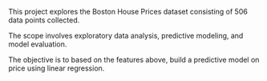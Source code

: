 This project explores the Boston House Prices dataset consisting of 506 data points collected.

The scope involves exploratory data analysis, predictive modeling, and model evaluation. 

The objective is to based on the features above, build a predictive model on price using linear regression.
